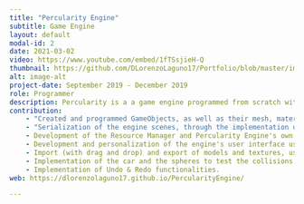 ```yaml
---
title: "Percularity Engine"
subtitle: Game Engine
layout: default
modal-id: 2
date: 2021-03-02
video: https://www.youtube.com/embed/1fTSsjieH-Q
thumbnail: https://github.com/DLorenzoLaguno17/Portfolio/blob/master/img/portfolio/Percularity.gif?raw=true
alt: image-alt
project-date: September 2019 - December 2019
role: Programmer
description: Percularity is a a game engine programmed from scratch with C++ using open third-party libraries. It was developed in third course by two students. The purpouse of the subject was to build a game engine useful enough it could allow us to develop a game with the whole class as a big team. Using pairs, each team developed their own version of the program with the idea of mergeing the best parts of each of them into the best game engine we could get.
contribution: 
    - "Created and programmed GameObjects, as well as their mesh, material and rigidbody components. I also programmed how are they seen in the hierarchy"    
    - "Serialization of the engine scenes, through the implementation of a save and load of scene files using JSON."
    - Development of the Resource Manager and Percularity Engine's own file format.
    - Development and personalization of the engine's user interface using Dear ImGui.
    - Import (with drag and drop) and export of models and textures, using Assimp and DevIL respectively.
    - Implementation of the car and the spheres to test the collisions and physics of the scene.
    - Implementation of Undo & Redo functionalities.
web: https://dlorenzolaguno17.github.io/PercularityEngine/

---
```

